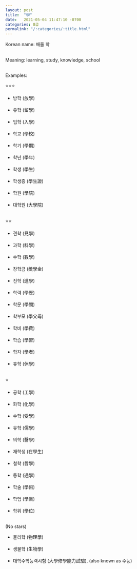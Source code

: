 ```yaml
---
layout: post
title:  "學"
date:   2021-05-04 11:47:10 -0700
categories: 8급
permalink: "/:categories/:title.html"
---
```


Korean name: 배울 학 <br><br>

Meaning: learning, study, knowledge, school <br><br>

Examples:

⭐⭐⭐
* 방학 (放學) <br><br>
* 유학 (留學) <br><br>
* 입학 (入學) <br><br>
* 학교 (學校) <br><br>
* 학기 (學期) <br><br>
* 학년 (學年) <br><br>
* 학생 (學生) <br><br>
* 학생증 (學生證) <br><br>
* 학원 (學院) <br><br>
* 대학원 (大學院) <br><br>

⭐⭐
* 견학 (見學) <br><br>
* 과학 (科學) <br><br>
* 수학 (數學) <br><br>
* 장학금 (奬學金) <br><br>
* 진학 (進學) <br><br>
* 학력 (學歷) <br><br>
* 학문 (學問) <br><br>
* 학부모 (學父母) <br><br>
* 학비 (學費) <br><br>
* 학습 (學習) <br><br>
* 학자 (學者) <br><br>
* 휴학 (休學) <br><br>

⭐
* 공학 (工學) <br><br>
* 화학 (化學) <br><br>
* 수학 (受學) <br><br>
* 유학 (儒學) <br><br>
* 의학 (醫學) <br><br>
* 재학생 (在學生) <br><br>
* 철학 (哲學) <br><br>
* 통학 (通學) <br><br>
* 학술 (學術) <br><br>
* 학업 (學業) <br><br>
* 학위 (學位) <br><br>

(No stars)
* 물리학 (物理學) <br><br>
* 생물학 (生物學) <br><br>
* 대학수학능력시험 (大學修學能力試驗), (also known as 수능) <br><br>